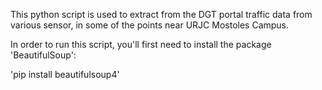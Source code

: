 This python script is used to extract from the DGT portal traffic data from various sensor, in some of the points near 
URJC Mostoles Campus.


In order to run this script, you'll first need to install the package 'BeautifulSoup':

'pip install beautifulsoup4'
